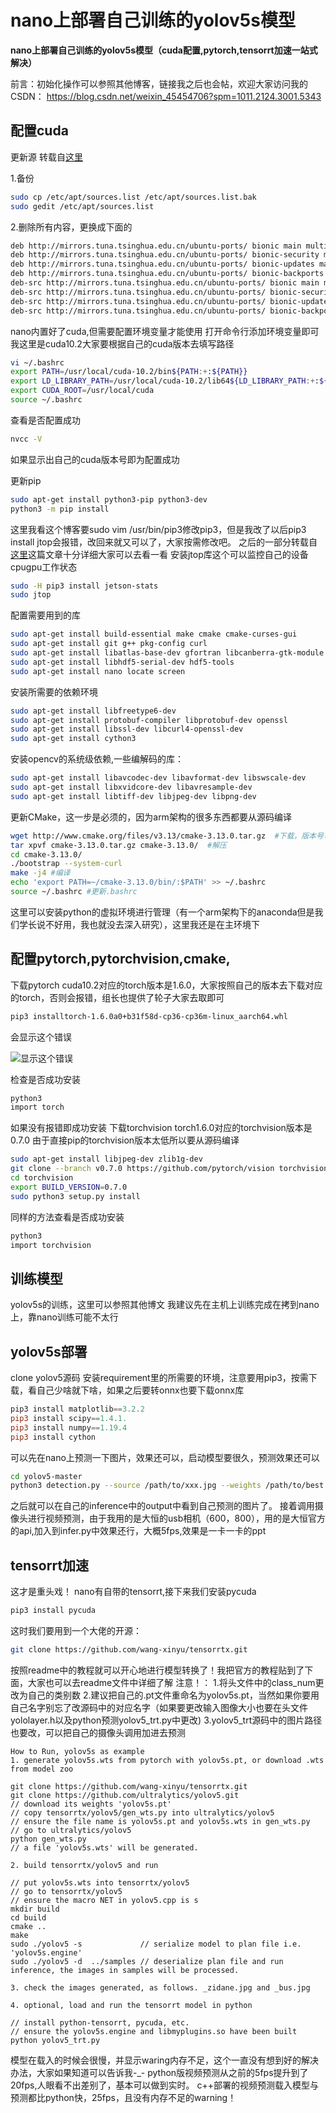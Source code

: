 # nano上部署自己训练的yolov5s模型

**nano上部署自己训练的yolov5s模型（cuda配置,pytorch,tensorrt加速一站式解决）**

前言：初始化操作可以参照其他博客，链接我之后也会帖，欢迎大家访问我的CSDN： https://blog.csdn.net/weixin_45454706?spm=1011.2124.3001.5343
## 配置cuda
更新源
转载自[这里](https://blog.csdn.net/broliao/article/details/104767103?ops_request_misc=%257B%2522request%255Fid%2522%253A%2522160665407319725211999432%2522%252C%2522scm%2522%253A%252220140713.130102334..%2522%257D&request_id=160665407319725211999432&biz_id=0&utm_medium=distribute.pc_search_result.none-task-blog-2~all~top_click~default-1-104767103.pc_first_rank_v2_rank_v28&utm_term=nano%E6%B7%B1%E5%BA%A6%E5%AD%A6%E4%B9%A0&spm=1018.2118.3001.4449)

1.备份

```bash
sudo cp /etc/apt/sources.list /etc/apt/sources.list.bak
sudo gedit /etc/apt/sources.list
```
2.删除所有内容，更换成下面的

```bash
deb http://mirrors.tuna.tsinghua.edu.cn/ubuntu-ports/ bionic main multiverse restricted universe
deb http://mirrors.tuna.tsinghua.edu.cn/ubuntu-ports/ bionic-security main multiverse restricted universe
deb http://mirrors.tuna.tsinghua.edu.cn/ubuntu-ports/ bionic-updates main multiverse restricted universe
deb http://mirrors.tuna.tsinghua.edu.cn/ubuntu-ports/ bionic-backports main multiverse restricted universe
deb-src http://mirrors.tuna.tsinghua.edu.cn/ubuntu-ports/ bionic main multiverse restricted universe
deb-src http://mirrors.tuna.tsinghua.edu.cn/ubuntu-ports/ bionic-security main multiverse restricted universe
deb-src http://mirrors.tuna.tsinghua.edu.cn/ubuntu-ports/ bionic-updates main multiverse restricted universe
deb-src http://mirrors.tuna.tsinghua.edu.cn/ubuntu-ports/ bionic-backports main multiverse restricted universe
```
nano内置好了cuda,但需要配置环境变量才能使用
打开命令行添加环境变量即可
我这里是cuda10.2大家要根据自己的cuda版本去填写路径

```bash
vi ~/.bashrc
export PATH=/usr/local/cuda-10.2/bin${PATH:+:${PATH}}
export LD_LIBRARY_PATH=/usr/local/cuda-10.2/lib64${LD_LIBRARY_PATH:+:${LD_LIBRARY_PATH}}
export CUDA_ROOT=/usr/local/cuda
source ~/.bashrc
```

查看是否配置成功

```bash
nvcc -V
```
如果显示出自己的cuda版本号即为配置成功

更新pip
```bash
sudo apt-get install python3-pip python3-dev
python3 -m pip install
```
这里我看这个博客要sudo vim /usr/bin/pip3修改pip3，但是我改了以后pip3 install jtop会报错，改回来就又可以了，大家按需修改吧。
之后的一部分转载自[这里](https://blog.csdn.net/u011119817/article/details/99679350)这篇文章十分详细大家可以去看一看
安装jtop库这个可以监控自己的设备cpugpu工作状态

```bash
sudo -H pip3 install jetson-stats
sudo jtop
```

配置需要用到的库
```bash
sudo apt-get install build-essential make cmake cmake-curses-gui
sudo apt-get install git g++ pkg-config curl
sudo apt-get install libatlas-base-dev gfortran libcanberra-gtk-module libcanberra-gtk3-module
sudo apt-get install libhdf5-serial-dev hdf5-tools 
sudo apt-get install nano locate screen
```
安装所需要的依赖环境
```bash
sudo apt-get install libfreetype6-dev 
sudo apt-get install protobuf-compiler libprotobuf-dev openssl
sudo apt-get install libssl-dev libcurl4-openssl-dev
sudo apt-get install cython3
```
安装opencv的系统级依赖,一些编解码的库：
```bash
sudo apt-get install libavcodec-dev libavformat-dev libswscale-dev
sudo apt-get install libxvidcore-dev libavresample-dev
sudo apt-get install libtiff-dev libjpeg-dev libpng-dev
```
更新CMake，这一步是必须的，因为arm架构的很多东西都要从源码编译

```bash
wget http://www.cmake.org/files/v3.13/cmake-3.13.0.tar.gz  #下载，版本号可到官网上查
tar xpvf cmake-3.13.0.tar.gz cmake-3.13.0/  #解压
cd cmake-3.13.0/
./bootstrap --system-curl
make -j4 #编译
echo 'export PATH=~/cmake-3.13.0/bin/:$PATH' >> ~/.bashrc
source ~/.bashrc #更新.bashrc
```
这里可以安装python的虚拟环境进行管理（有一个arm架构下的anaconda但是我们学长说不好用，我也就没去深入研究），这里我还是在主环境下




## 配置pytorch,pytorchvision,cmake,

下载pytorch
cuda10.2对应的torch版本是1.6.0，大家按照自己的版本去下载对应的torch，否则会报错，组长也提供了轮子大家去取即可

```bash
pip3 installtorch-1.6.0a0+b31f58d-cp36-cp36m-linux_aarch64.whl
```
会显示这个错误

![显示这个错误](https://img-blog.csdnimg.cn/20201209202931381.jpg#pic_center)

检查是否成功安装

```bash
python3
import torch
```
如果没有报错即成功安装
下载torchvision
torch1.6.0对应的torchvision版本是0.7.0
由于直接pip的torchvision版本太低所以要从源码编译

```bash
sudo apt-get install libjpeg-dev zlib1g-dev
git clone --branch v0.7.0 https://github.com/pytorch/vision torchvision
cd torchvision
export BUILD_VERSION=0.7.0
sudo python3 setup.py install 
```

同样的方法查看是否成功安装

```bash
python3
import torchvision
```

## 训练模型
yolov5s的训练，这里可以参照其他博文
我建议先在主机上训练完成在拷到nano上，靠nano训练可能不太行

## yolov5s部署
clone yolov5源码
安装requirement里的所需要的环境，注意要用pip3，按需下载，看自己少啥就下啥，如果之后要转onnx也要下载onnx库

```powershell
pip3 install matplotlib==3.2.2
pip3 install scipy==1.4.1.
pip3 install numpy==1.19.4
pip3 install cython
```

可以先在nano上预测一下图片，效果还可以，启动模型要很久，预测效果还可以

```bash
cd yolov5-master
python3 detection.py --source /path/to/xxx.jpg --weights /path/to/best.pt --conf-thres 0.7
```
之后就可以在自己的inference中的output中看到自己预测的图片了。
接着调用摄像头进行视频预测，由于我用的是大恒的usb相机（600，800），用的是大恒官方的api,加入到infer.py中效果还行，大概5fps,效果是一卡一卡的ppt

## tensorrt加速
这才是重头戏！
nano有自带的tensorrt,接下来我们安装pycuda

```powershell
pip3 install pycuda
```

这时我们要用到一个大佬的开源：

```bash
git clone https://github.com/wang-xinyu/tensorrtx.git
```

按照readme中的教程就可以开心地进行模型转换了！我把官方的教程贴到了下面，大家也可以去readme文件中详细了解
注意！：
1.将头文件中的class_num更改为自己的类别数
2.建议把自己的.pt文件重命名为yolov5s.pt，当然如果你要用自己名字别忘了改源码中的对应名字（如果要更改输入图像大小也要在头文件yololayer.h以及python预测yolov5_trt.py中更改)
3.yolov5_trt源码中的图片路径也要改，可以把自己的摄像头调用加进去预测
```markup
How to Run, yolov5s as example
1. generate yolov5s.wts from pytorch with yolov5s.pt, or download .wts from model zoo

git clone https://github.com/wang-xinyu/tensorrtx.git
git clone https://github.com/ultralytics/yolov5.git
// download its weights 'yolov5s.pt'
// copy tensorrtx/yolov5/gen_wts.py into ultralytics/yolov5
// ensure the file name is yolov5s.pt and yolov5s.wts in gen_wts.py
// go to ultralytics/yolov5
python gen_wts.py
// a file 'yolov5s.wts' will be generated.

2. build tensorrtx/yolov5 and run

// put yolov5s.wts into tensorrtx/yolov5
// go to tensorrtx/yolov5
// ensure the macro NET in yolov5.cpp is s
mkdir build
cd build
cmake ..
make
sudo ./yolov5 -s             // serialize model to plan file i.e. 'yolov5s.engine'
sudo ./yolov5 -d  ../samples // deserialize plan file and run inference, the images in samples will be processed.

3. check the images generated, as follows. _zidane.jpg and _bus.jpg

4. optional, load and run the tensorrt model in python

// install python-tensorrt, pycuda, etc.
// ensure the yolov5s.engine and libmyplugins.so have been built
python yolov5_trt.py
```

模型在载入的时候会很慢，并显示waring内存不足，这个一直没有想到好的解决办法，大家如果知道可以告诉我-_-
python版视频预测从之前的5fps提升到了20fps,人眼看不出差别了，基本可以做到实时。
c++部署的视频预测载入模型与预测都比python快，25fps，且没有内存不足的warning！

